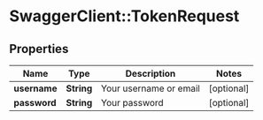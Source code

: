 # SwaggerClient::TokenRequest

## Properties
Name | Type | Description | Notes
------------ | ------------- | ------------- | -------------
**username** | **String** | Your username or email | [optional] 
**password** | **String** | Your password | [optional] 


